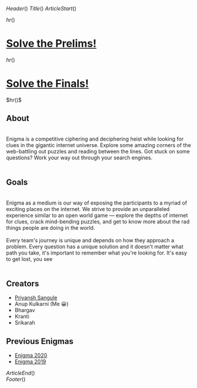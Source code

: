 $Header()$
$Title()$
$ArticleStart()$

$hr()$
<h1><a href="./Enigma21 Prelims.html">Solve the Prelims!</a></h1>

$hr()$
<h1><a href="./Enigma21 Finals.html">Solve the Finals!</a></h1>
$hr()$

<h2>About</h2><br>
Enigma is a competitive ciphering and deciphering heist while looking for clues in the gigantic internet universe. Explore some amazing corners of the web-battling out puzzles and reading between the lines. Got stuck on some questions? Work your way out through your search engines.
<br><br>
<h2>Goals</h2><br>
Enigma as a medium is our way of exposing the participants to a myriad of exciting places on the internet. We strive to provide an unparalleled experience similar to an open world game — explore the depths of internet for clues, crack mind-bending puzzles, and get to know more about the rad things people are doing in the world.
<br><br>
Every team's journey is unique and depends on how they approach a problem. Every question has a unique solution and it doesn't matter what path you take, it's important to remember what you're looking for. It's easy to get lost, you see
<br><br>

<h2>Creators</h2>
<ul>
<li><a href="https://abstractxan.xyz/site/home">Priyansh Sangule</a></li>
<li>Anup Kulkarni (Me 😀) </li>
<li>Bhargav</li>
<li>Kranti</li>
<li>Srikarah</li>
</ul>

<h2>Previous Enigmas</h2>
<ul>
<li><a href="https://abstractxan.xyz/site/enigma_2020">Enigma 2020</a></li>
<li> <a href="https://abstractxan.xyz/site/enigma_2019">Enigma 2019</a></li>
</ul>

$ArticleEnd()$
<br>
$Footer()$
